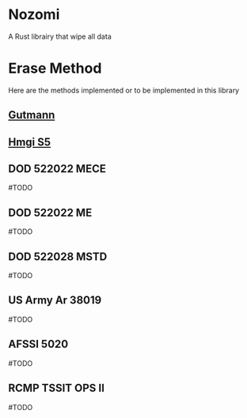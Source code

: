 # Nozomi

A Rust librairy that wipe all data 

# Erase Method
Here are the methods implemented or to be implemented in this library 

## [Gutmann](https://en.wikipedia.org/wiki/Gutmann_method)

## [Hmgi S5](https://www.bitraser.com/knowledge-series/data-destruction-standards-and-guidelines.php)

## DOD 522022 MECE
#TODO

## DOD 522022 ME
#TODO
    
## DOD 522028 MSTD
#TODO

## US Army Ar 38019
#TODO

## AFSSI 5020
#TODO

## RCMP TSSIT OPS II
#TODO

